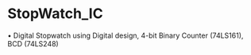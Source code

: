 # StopWatch_IC
•	Digital Stopwatch using Digital design, 4-bit Binary Counter (74LS161), BCD (74LS248)

